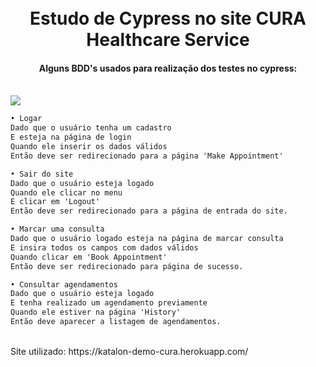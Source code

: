 <h1 align="center">
<br> Estudo de Cypress no site CURA Healthcare Service
</h1>

<h4 align="center">
  Alguns BDD's usados para realização dos testes no cypress:
</h4>
<br> 

<img src="https://i.ibb.co/k8jnPTs/Captura-de-tela-2023-02-09-115615.png" />


```diff
• Logar
Dado que o usuário tenha um cadastro
E esteja na página de login
Quando ele inserir os dados válidos
Então deve ser redirecionado para a página 'Make Appointment'

• Sair do site
Dado que o usuário esteja logado
Quando ele clicar no menu
E clicar em 'Logout'
Então deve ser redirecionado para a página de entrada do site.

• Marcar uma consulta
Dado que o usuário logado esteja na página de marcar consulta
E insira todos os campos com dados válidos
Quando clicar em 'Book Appointment'
Então deve ser redirecionado para página de sucesso.

• Consultar agendamentos
Dado que o usuário esteja logado 
E tenha realizado um agendamento previamente
Quando ele estiver na página 'History'
Então deve aparecer a listagem de agendamentos.
```

<br>
Site utilizado: https://katalon-demo-cura.herokuapp.com/
<h1>
